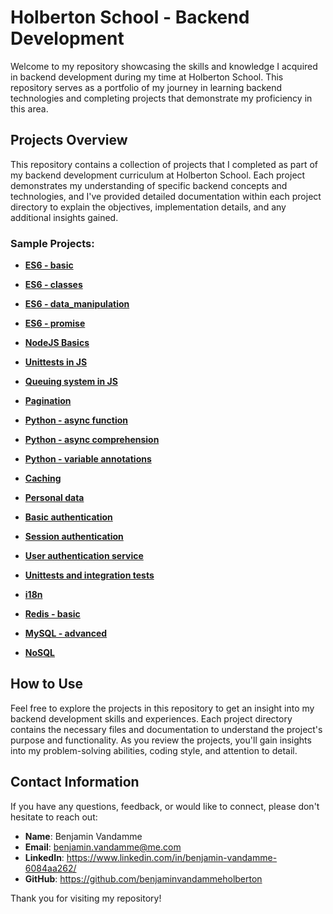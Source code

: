 # Holberton School - Backend Development

Welcome to my repository showcasing the skills and knowledge I acquired in backend development during my time at Holberton School. This repository serves as a portfolio of my journey in learning backend technologies and completing projects that demonstrate my proficiency in this area.

## Projects Overview

This repository contains a collection of projects that I completed as part of my backend development curriculum at Holberton School. Each project demonstrates my understanding of specific backend concepts and technologies, and I've provided detailed documentation within each project directory to explain the objectives, implementation details, and any additional insights gained.

### Sample Projects:

- **[ES6 - basic](/ES6_basic/)**
- **[ES6 - classes](/ES6_classes/)**
- **[ES6 - data_manipulation](/ES6_data_manipulation/)**
- **[ES6 - promise](/ES6_promise/)**
- **[NodeJS Basics](/Node_JS_basic/)**
- **[Unittests in JS](/unittests_in_js/)**
- **[Queuing system in JS](/queuing_system_in_js/)**


- **[Pagination](/pagination/)**
- **[Python - async function](/python_async_function/)**
- **[Python - async comprehension](/python_async_comprehension/)**
- **[Python - variable annotations](/python_variable_annotations/)**
- **[Caching](/caching/)**
- **[Personal data](/personal_data/)**
- **[Basic authentication](/Basic_authentication/)**
- **[Session authentication](/Session_authentication/)**
- **[User authentication service](/user_authentication_service/)**
- **[Unittests and integration tests](/Unittests_and_integration_tests/)**

- **[i18n](/i18n/)**

- **[Redis - basic](/0x0B_redis_basic)**
- **[MySQL - advanced](/MySQL_Advanced/)**
- **[NoSQL](/NoSQL/)**

## How to Use

Feel free to explore the projects in this repository to get an insight into my backend development skills and experiences. Each project directory contains the necessary files and documentation to understand the project's purpose and functionality. As you review the projects, you'll gain insights into my problem-solving abilities, coding style, and attention to detail.

## Contact Information

If you have any questions, feedback, or would like to connect, please don't hesitate to reach out:

- **Name**: Benjamin Vandamme
- **Email**: benjamin.vandamme@me.com
- **LinkedIn**: https://www.linkedin.com/in/benjamin-vandamme-6084aa262/
- **GitHub**: https://github.com/benjaminvandammeholberton

Thank you for visiting my repository!
